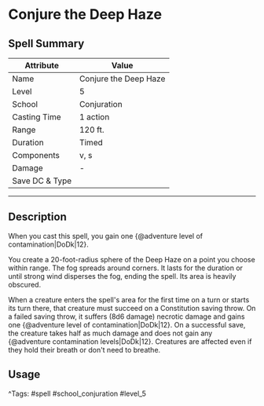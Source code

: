 # Conjure the Deep Haze

## Spell Summary

| Attribute        | Value                  |
|------------------|------------------------|
| Name             | Conjure the Deep Haze                 |
| Level            | 5                |
| School           | Conjuration          |
| Casting Time     | 1 action              |
| Range            | 120 ft.            |
| Duration         | Timed             |
| Components       | v, s             |
| Damage           | -               |
| Save DC & Type   |              |

---

## Description

When you cast this spell, you gain one {@adventure level of contamination|DoDk|12}.

You create a 20-foot-radius sphere of the Deep Haze on a point you choose within range. The fog spreads around corners. It lasts for the duration or until strong wind disperses the fog, ending the spell. Its area is heavily obscured.

When a creature enters the spell's area for the first time on a turn or starts its turn there, that creature must succeed on a Constitution saving throw. On a failed saving throw, it suffers (8d6 damage) necrotic damage and gains one {@adventure level of contamination|DoDk|12}. On a successful save, the creature takes half as much damage and does not gain any {@adventure contamination levels|DoDk|12}. Creatures are affected even if they hold their breath or don't need to breathe.

## Usage


^Tags: #spell #school_conjuration #level_5